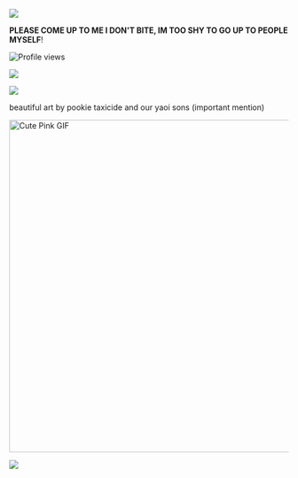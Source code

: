 ![](https://files.catbox.moe/8filwg.png)


**PLEASE COME UP TO ME I DON'T BITE, IM TOO SHY TO GO UP TO PEOPLE MYSELF**!

![Profile views](https://komarev.com/ghpvc/?username=2oni&color=ffcce6&style=for-the-badge&label=Profile+Views+🌸)

![](https://app.filemail.com/d/wexegojqckhmvya)



![](https://files.catbox.moe/f79sjq.png) 

beautiful art by pookie taxicide and our yaoi sons
(important mention)


<img src="https://files.catbox.moe/jbz2g5.gif" alt="Cute Pink GIF" width="600"/>


![](https://files.catbox.moe/lodjpt.png)
